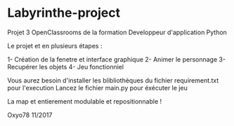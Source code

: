 # Labyrinthe-project
Projet 3 OpenClassrooms de la formation Developpeur d'application Python

Le projet et en plusieurs étapes :

1- Création de la fenetre et interface graphique
2- Animer le personnage
3- Recupérer les objets
4- Jeu fonctionniel

Vous aurez besoin d'installer les blibliothèques du fichier requirement.txt pour l'execution
Lancez le fichier main.py pour éxécuter le jeu

La map et entierement modulable et repositionnable !



Oxyo78
11/2017
